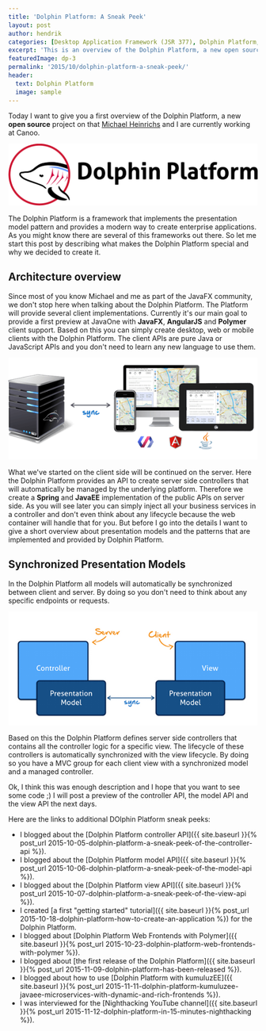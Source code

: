 ```yaml
---
title: 'Dolphin Platform: A Sneak Peek'
layout: post
author: hendrik
categories: [Desktop Application Framework (JSR 377), Dolphin Platform, JavaFX]
excerpt: 'This is an overview of the Dolphin Platform, a new open source project that provides MVC architecture based on presentation models for several clients'
featuredImage: dp-3
permalink: '2015/10/dolphin-platform-a-sneak-peek/'
header:
  text: Dolphin Platform
  image: sample
---
```

Today I want to give you a first overview of the Dolphin Platform, a new __open source__ project on that [Michael Heinrichs](https://twitter.com/net0pyr) and I are currently working at Canoo.

![platform-logo](/assets/posts/guigarage-legacy/platform-logo-1024x255.png)

The Dolphin Platform is a framework that implements the presentation model pattern and provides a modern way to create enterprise applications. As you might know there are several of this frameworks out there. So let me start this post by describing what makes the Dolphin Platform special and why we decided to create it.

## Architecture overview

Since most of you know Michael and me as part of the JavaFX community, we don't stop here when talking about the Dolphin Platform. The Platform will provide several client implementations. Currently it's our main goal to provide a first preview at JavaOne with __JavaFX__, __AngularJS__ and __Polymer__ client support. Based on this you can simply create desktop, web or mobile clients with the Dolphin Platform. The client APIs are pure Java or JavaScript APIs and you don't need to learn any new language to use them.

![clients](/assets/posts/guigarage-legacy/clients.png)

What we've started on the client side will be continued on the server. Here the Dolphin Platform provides an API to create server side controllers that will automatically be managed by the underlying platform. Therefore we create a __Spring__ and __JavaEE__ implementation of the public APIs on server side. As you will see later you can simply inject all your business services in a controller and don't even think about any lifecycle because the web container will handle that for you. But before I go into the details I want to give a short overview about presentation models and the patterns that are implemented and provided by Dolphin Platform.

## Synchronized Presentation Models

In the Dolphin Platform all models will automatically be synchronized between client and server. By doing so you don't need to think about any specific endpoints or requests.

![pm1](/assets/posts/guigarage-legacy/pm1.png)

Based on this the Dolphin Platform defines server side controllers that contains all the controller logic for a specific view. The lifecycle of these controllers is automatically synchronized with the view lifecycle. By doing so you have a MVC group for each client view with a synchronized model and a managed controller.

Ok, I think this was enough description and I hope that you want to see some code ;) I will post a preview of the controller API, the model API and the view API the next days.

Here are the links to additional DOlphin Platform sneak peeks:

* I blogged about the [Dolphin Platform controller API]({{ site.baseurl }}{% post_url 2015-10-05-dolphin-platform-a-sneak-peek-of-the-controller-api %}).
* I blogged about the [Dolphin Platform model API]({{ site.baseurl }}{% post_url 2015-10-06-dolphin-platform-a-sneak-peek-of-the-model-api %}).
* I blogged about the [Dolphin Platform view API]({{ site.baseurl }}{% post_url 2015-10-07-dolphin-platform-a-sneak-peek-of-the-view-api %}).
* I created [a first "getting started" tutorial]({{ site.baseurl }}{% post_url 2015-10-18-dolphin-platform-how-to-create-an-application %}) for the Dolphin Platform.
* I blogged about [Dolphin Platform Web Frontends with Polymer]({{ site.baseurl }}{% post_url 2015-10-23-dolphin-platform-web-frontends-with-polymer %}).
* I blogged about [the first release of the Dolphin Platform]({{ site.baseurl }}{% post_url 2015-11-09-dolphin-platform-has-been-released %}).
* I blogged about how to use [Dolphin Platform with kumuluzEE]({{ site.baseurl }}{% post_url 2015-11-11-dolphin-platform-kumuluzee-javaee-microservices-with-dynamic-and-rich-frontends %}).
* I was interviewed for the [Nighthacking YouTube channel]({{ site.baseurl }}{% post_url 2015-11-12-dolphin-platform-in-15-minutes-nighthacking %}).
